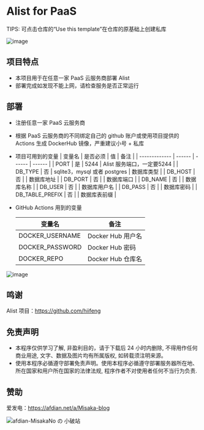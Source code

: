 # Alist for PaaS

TIPS: 可点击仓库的“Use this template”在仓库的原基础上创建私库

![image](https://user-images.githubusercontent.com/122191366/212063458-2def0e1a-805a-4451-ae62-324b67abee47.png)

## 项目特点

* 本项目用于在任意一家 PaaS 云服务商部署 Alist
* 部署完成如发现不能上网，请检查服务是否正常运行

## 部署

* 注册任意一家 PaaS 云服务商
* 根据 PaaS 云服务商的不同绑定自己的 github 账户或使用项目提供的 Actions 生成 DockerHub 镜像，严重建议小号 + 私库
* 项目可用到的变量
  | 变量名 | 是否必须 | 值 | 备注 |
  | ------------- | ------ | ------ | ------ |
  | PORT | 是 | 5244 | Alist 服务端口，一定要5244 |
  | DB_TYPE | 否 | sqlite3，mysql 或者 postgres | 数据库类型 |
  | DB_HOST | 否 | | 数据库地址 |
  | DB_PORT | 否 | | 数据库端口 |
  | DB_NAME | 否 | | 数据库名称 |
  | DB_USER | 否 | | 数据库用户名 |
  | DB_PASS | 否 | | 数据库密码 |
  | DB_TABLE_PREFIX | 否 | | 数据库表前缀 |

* GitHub Actions 用到的变量

  |    变量名     |       备注      |
  | ------------- | -------------- |
  |DOCKER_USERNAME|Docker Hub 用户名|
  |DOCKER_PASSWORD|Docker Hub 密码  |
  |  DOCKER_REPO  |Docker Hub 仓库名|

![image](https://user-images.githubusercontent.com/116990986/211692321-34df154a-320a-448f-9abe-2efab9c53550.png)

## 鸣谢

Alist 项目：https://github.com/hiifeng

## 免责声明

* 本程序仅供学习了解, 非盈利目的，请于下载后 24 小时内删除, 不得用作任何商业用途, 文字、数据及图片均有所属版权, 如转载须注明来源。
* 使用本程序必循遵守部署免责声明。使用本程序必循遵守部署服务器所在地、所在国家和用户所在国家的法律法规, 程序作者不对使用者任何不当行为负责.

## 赞助

爱发电：https://afdian.net/a/Misaka-blog

![afdian-MisakaNo の 小破站](https://user-images.githubusercontent.com/122191366/211533469-351009fb-9ae8-4601-992a-abbf54665b68.jpg)